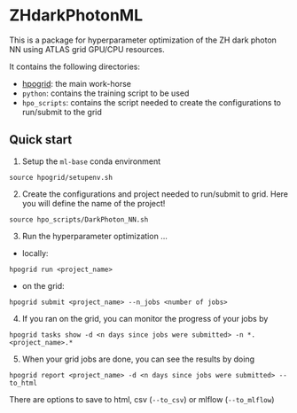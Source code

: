 # ZHdarkPhotonML

This is a package for hyperparameter optimization of the ZH dark photon NN using ATLAS grid GPU/CPU resources. 

It contains the following directories:
- [hpogrid](https://gitlab.cern.ch/aml/hyperparameter-optimization/alkaid-qt/hpogrid/-/tree/master/): the main work-horse
- `python`: contains the training script to be used
- `hpo_scripts`: contains the script needed to create the configurations to run/submit to the grid

## Quick start

1. Setup the `ml-base` conda environment
```
source hpogrid/setupenv.sh
```
2. Create the configurations and project needed to run/submit to grid. Here you will define the name of the project!
```
source hpo_scripts/DarkPhoton_NN.sh
```
3. Run the hyperparameter optimization ...
- locally:
```
hpogrid run <project_name>
```
- on the grid:
```
hpogrid submit <project_name> --n_jobs <number of jobs>
```
4. If you ran on the grid, you can monitor the progress of your jobs by
```
hpogrid tasks show -d <n days since jobs were submitted> -n *.<project_name>.*
```
5. When your grid jobs are done, you can see the results by doing
```
hpogrid report <project_name> -d <n days since jobs were submitted> --to_html
```
There are options to save to html, csv (`--to_csv`) or mlflow (`--to_mlflow`)
